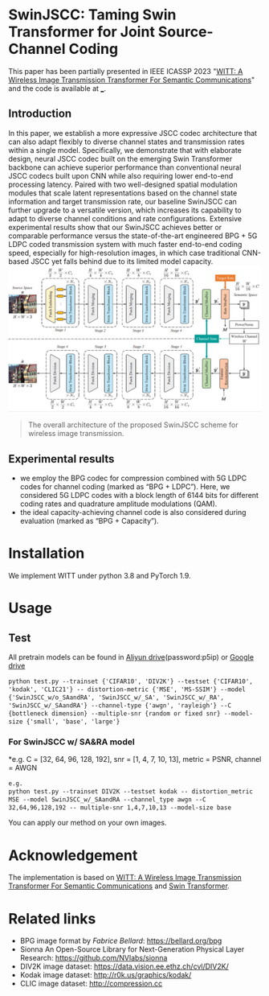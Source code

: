 # SwinJSCC: Taming Swin Transformer for Joint Source-Channel Coding

This paper has been partially presented in IEEE ICASSP 2023 "[WITT: A Wireless Image Transmission Transformer For Semantic Communications](https://arxiv.org/abs/2211.00937)" and the code is available at [_](https://github.com/KeYang8/WITT).

## Introduction
In this paper, we establish a more expressive JSCC codec architecture that can also adapt flexibly to diverse channel states and transmission rates within a single model. Specifically, we demonstrate that with elaborate design, neural JSCC codec built on the emerging Swin Transformer backbone can achieve superior performance than conventional neural JSCC codecs built upon CNN while also requiring lower end-to-end processing latency. Paired with two well-designed spatial modulation modules that scale latent representations based on the channel state information and target transmission rate, our baseline SwinJSCC can further upgrade to a versatile version, which increases its capability to adapt to diverse channel conditions and rate configurations. Extensive experimental results show that our SwinJSCC achieves better or comparable performance versus the state-of-the-art engineered BPG + 5G LDPC coded transmission system with much faster end-to-end coding speed, especially for high-resolution images, in which case traditional CNN-based JSCC yet falls behind due to its limited model capacity. 
![ ](overview.png)
>  The overall architecture of the proposed SwinJSCC scheme for wireless image transmission.


## Experimental results

* we employ the BPG codec for compression combined with 5G LDPC codes for channel coding (marked as “BPG + LDPC”). Here, we considered 5G LDPC codes with a block length of 6144 bits for different coding rates and quadrature amplitude modulations (QAM). 
* the ideal capacity-achieving channel code is also considered during evaluation (marked as “BPG + Capacity”).


# Installation
We implement WITT under python 3.8 and PyTorch 1.9. 


# Usage

## Test
All pretrain models can be found in [Aliyun drive](https://www.aliyundrive.com/s/AFu5fZMjgCL(password:p5ip))(password:p5ip) or [Google drive](https://drive.google.com/drive/folders/1_EouRY4yYvMCtamX2ReBzEd5YBQbyesc?usp=drive_link)

```
python test.py --trainset {'CIFAR10', 'DIV2K'} --testset {'CIFAR10', 'kodak', 'CLIC21'} -- distortion-metric {'MSE', 'MS-SSIM'} --model {'SwinJSCC_w/o_SAandRA', 'SwinJSCC_w/_SA', 'SwinJSCC_w/_RA', 'SwinJSCC_w/_SAandRA'} --channel-type {'awgn', 'rayleigh'} --C {bottleneck dimension} --multiple-snr {random or fixed snr} --model-size {'small', 'base', 'large'}
```

### For SwinJSCC w/ SA&RA model 

*e.g. C = [32, 64, 96, 128, 192], snr = [1, 4, 7, 10, 13], metric = PSNR, channel = AWGN

```
e.g.
python test.py --trainset DIV2K --testset kodak -- distortion_metric MSE --model SwinJSCC_w/_SAandRA --channel_type awgn --C 32,64,96,128,192 -- multiple-snr 1,4,7,10,13 --model-size base
```

You can apply our method on your own images.


# Acknowledgement
The implementation is based on [WITT: A Wireless Image Transmission Transformer For Semantic Communications](https://arxiv.org/abs/2211.00937) and [Swin Transformer](https://github.com/microsoft/Swin-Transformer).

# Related links
* BPG image format by _Fabrice Bellard_: https://bellard.org/bpg
* Sionna An Open-Source Library for Next-Generation Physical Layer Research: https://github.com/NVlabs/sionna
* DIV2K image dataset: https://data.vision.ee.ethz.ch/cvl/DIV2K/
* Kodak image dataset: http://r0k.us/graphics/kodak/
* CLIC image dataset:  http://compression.cc
